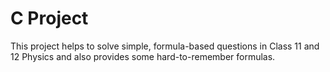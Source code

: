 # C Project

This project helps to solve simple, formula-based questions in Class 11 and 12 Physics and also provides some hard-to-remember formulas.
